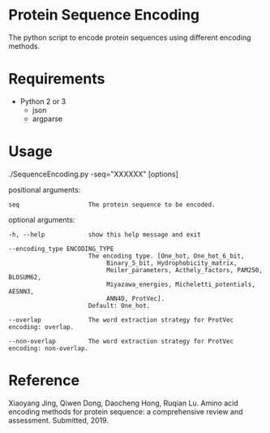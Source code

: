 # Protein Sequence Encoding

The python script to encode protein sequences using different encoding methods.

# Requirements

* Python 2 or 3
    - json
    - argparse

# Usage

./SequenceEncoding.py -seq="XXXXXX" [options]

positional arguments:

    seq                   The protein sequence to be encoded.

optional arguments:

    -h, --help            show this help message and exit
      
    --encoding_type ENCODING_TYPE      
                          The encoding type. [One_hot, One_hot_6_bit,
                               Binary_5_bit, Hydrophobicity_matrix,
                               Meiler_parameters, Acthely_factors, PAM250, BLOSUM62,
                               Miyazawa_energies, Micheletti_potentials, AESNN3,
                               ANN4D, ProtVec]. 
                          Default: One_hot.
                        
    --overlap             The word extraction strategy for ProtVec encoding: overlap.
                        
    --non-overlap         The word extraction strategy for ProtVec encoding: non-overlap.

# Reference

Xiaoyang Jing, Qiwen Dong, Daocheng Hong, Ruqian Lu. Amino acid encoding methods for protein sequence: a comprehensive review and assessment. Submitted, 2019.